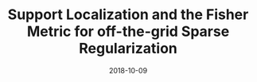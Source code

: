 ---
authors: "Clarice Poon, Nicolas Keriven, Gabriel Peyré"
title: "Support Localization and the Fisher Metric for off-the-grid Sparse Regularization"
collection: preprint
date: 2018-10-09
venue: 'arXiv Preprint'
paperurl: 'https://arxiv.org/abs/1810.03340'
---